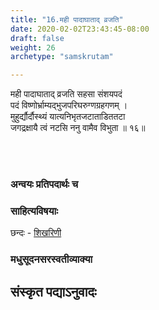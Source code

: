 ```yaml
---
title: "16.मही पादाघाताद् व्रजति"
date: 2020-02-02T23:43:45-08:00
draft: false
weight: 26
archetype: "samskrutam"

---
```


मही पादाघाताद् व्रजति सहसा संशयपदं
<br/>पदं विष्णोर्भ्राम्यद्भुजपरिघरुग्णग्रहगणम् ।
<br/>मुहुर्द्यौर्दौस्थ्यं यात्यनिभृतजटाताडिततटा
<br/>जगद्रक्षायै त्वं नटसि ननु वामैव विभुता ॥ १६॥
<br/>

<br/><br/>

### अन्वयः प्रतिपदार्थः च


### साहित्यविषयाः 

छन्दः - [शिखरिणी](/sahitya-shaastra-parichaya/chandas-prakarana/08_shikharini/) 


### मधुसूदनसरस्वतीव्याक्या

## संस्कृत पद्याऽनुवादः